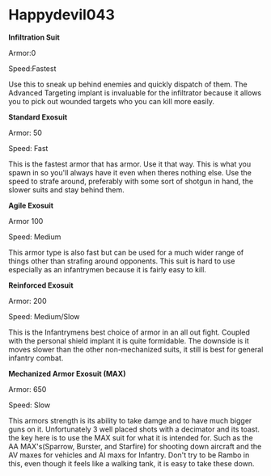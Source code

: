 # Happydevil043

**Infiltration Suit**

Armor:0

Speed:Fastest

Use this to sneak up behind enemies and quickly dispatch of them. The Advanced
Targeting implant is invaluable for the infiltrator because it allows you to
pick out wounded targets who you can kill more easily.

**Standard Exosuit**

Armor: 50

Speed: Fast

This is the fastest armor that has armor. Use it that way. This is what you
spawn in so you'll always have it even when theres nothing else. Use the speed
to strafe around, preferably with some sort of shotgun in hand, the slower suits
and stay behind them.

**Agile Exosuit**

Armor 100

Speed: Medium

This armor type is also fast but can be used for a much wider range of things
other than strafing around opponents. This suit is hard to use especially as an
infantrymen because it is fairly easy to kill.

**Reinforced Exosuit**

Armor: 200

Speed: Medium/Slow

This is the Infantrymens best choice of armor in an all out fight. Coupled with
the personal shield implant it is quite formidable. The downside is it moves
slower than the other non-mechanized suits, it still is best for general
infantry combat.

**Mechanized Armor Exosuit (MAX)**

Armor: 650

Speed: Slow

This armors strength is its ability to take damge and to have much bigger guns
on it. Unfortunately 3 well placed shots with a decimator and its toast. the key
here is to use the MAX suit for what it is intended for. Such as the AA
MAX's(Sparrow, Burster, and Starfire) for shooting down aircraft and the AV
maxes for vehicles and AI maxs for Infantry. Don't try to be Rambo in this, even
though it feels like a walking tank, it is easy to take these down.
